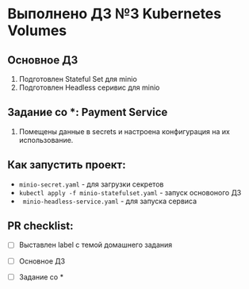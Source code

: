 # Выполнено ДЗ №3 Kubernetes Volumes

## Основное ДЗ

1. Подготовлен Stateful Set для minio
2. Подготовлен Headless серивис для minio

## Задание со *: Payment Service

1. Помещены данные в secrets и настроена конфигурация на их использование.

## Как запустить проект:
- ``` minio-secret.yaml ``` - для загрузки секретов
- ``` kubectl apply -f minio-statefulset.yaml ``` - запуск основоного ДЗ
- ``` minio-headless-service.yaml``` - для запуска сервиса

## PR checklist:
 - [ ] Выставлен label с темой домашнего задания
 - [ ] Основное ДЗ
 - [ ] Задание со *
 
